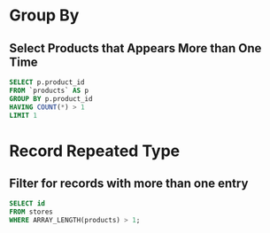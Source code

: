 # Group By
## Select Products that Appears More than One Time
``` sql
SELECT p.product_id
FROM `products` AS p
GROUP BY p.product_id
HAVING COUNT(*) > 1
LIMIT 1
```

# Record Repeated Type
## Filter for records with more than one entry
``` sql
SELECT id
FROM stores
WHERE ARRAY_LENGTH(products) > 1;
